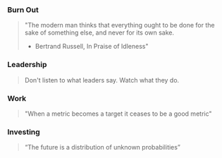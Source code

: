 ### Burn Out

> "The modern man thinks that everything ought to be done for the sake of something else, and never for its own sake.
>  - Bertrand Russell, In Praise of Idleness"

### Leadership

> Don't listen to what leaders say. Watch what they do.
### Work

> "When a metric becomes a target it ceases to be a good metric"

### Investing

>“The future is a distribution of unknown probabilities”

